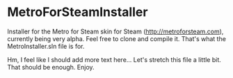 MetroForSteamInstaller
======================
Installer for the Metro for Steam skin for Steam (http://metroforsteam.com), currently being very alpha.
Feel free to clone and compile it. That's what the MetroInstaller.sln file is for.

Hm, I feel like I should add more text here...
Let's stretch this
file
a
little
bit.
That should be enough. Enjoy.
